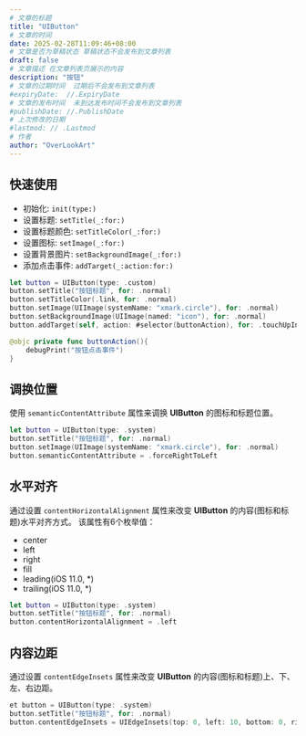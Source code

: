 ```yaml
---
# 文章的标题
title: "UIButton"
# 文章的时间
date: 2025-02-28T11:09:46+08:00
# 文章是否为草稿状态 草稿状态不会发布到文章列表
draft: false
# 文章描述 在文章列表页展示的内容
description: "按钮"
# 文章的过期时间  过期后不会发布到文章列表
#expiryDate:  //.ExpiryDate
# 文章的发布时间  未到达发布时间不会发布到文章列表
#publishDate: //.PublishDate
# 上次修改的日期
#lastmod: // .Lastmod
# 作者
author: "OverLookArt"
---
```


## 快速使用

* 初始化: `init(type:)`
* 设置标题: `setTitle(_:for:)`
* 设置标题颜色: `setTitleColor(_:for:)`
* 设置图标: `setImage(_:for:)`
* 设置背景图片: `setBackgroundImage(_:for:)`
* 添加点击事件: `addTarget(_:action:for:)`

``` Swift
let button = UIButton(type: .custom)
button.setTitle("按钮标题", for: .normal)
button.setTitleColor(.link, for: .normal)
button.setImage(UIImage(systemName: "xmark.circle"), for: .normal)
button.setBackgroundImage(UIImage(named: "icon"), for: .normal)
button.addTarget(self, action: #selector(buttonAction), for: .touchUpInside)

@objc private func buttonAction(){
    debugPrint("按钮点击事件")
}
```

## 调换位置

使用 `semanticContentAttribute` 属性来调换 **UIButton** 的图标和标题位置。

``` Swift
let button = UIButton(type: .system)
button.setTitle("按钮标题", for: .normal)
button.setImage(UIImage(systemName: "xmark.circle"), for: .normal)
button.semanticContentAttribute = .forceRightToLeft
```

## 水平对齐

通过设置 `contentHorizontalAlignment` 属性来改变 **UIButton** 的内容(图标和标题)水平对齐方式。 该属性有6个枚举值：

* center
* left
* right
* fill
* leading(iOS 11.0, *)
* trailing(iOS 11.0, *)

``` Swift
let button = UIButton(type: .system)
button.setTitle("按钮标题", for: .normal)
button.contentHorizontalAlignment = .left
```

## 内容边距

通过设置 `contentEdgeInsets` 属性来改变 **UIButton** 的内容(图标和标题)上、下、左、右边距。

``` Swift
et button = UIButton(type: .system)
button.setTitle("按钮标题", for: .normal)
button.contentEdgeInsets = UIEdgeInsets(top: 0, left: 10, bottom: 0, right: 0)
```